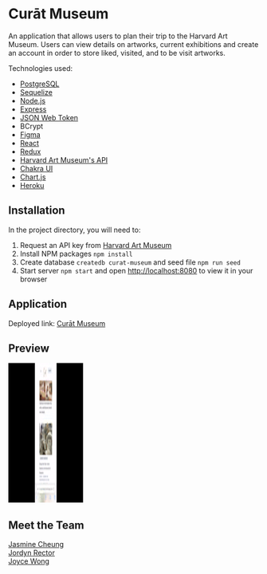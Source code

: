 # Curāt Museum

An application that allows users to plan their trip to the Harvard Art Museum. Users can view details on artworks, current exhibitions and create an account in order to store liked, visited, and to be visit artworks.

Technologies used:

- [PostgreSQL](https://www.postgresql.org)
- [Sequelize](https://sequelize.org)
- [Node.js](https://nodejs.org/en/)
- [Express](https://expressjs.com)
- [JSON Web Token](https://jwt.io)
- BCrypt
- [Figma](https://www.figma.com/)
- [React](https://reactjs.org)
- [Redux](https://redux.js.org)
- [Harvard Art Museum's API](https://harvardartmuseums.org/collections/api)
- [Chakra UI](https://chakra-ui.com)
- [Chart.js](https://www.chartjs.org)
- [Heroku](https://www.heroku.com/)

## Installation

In the project directory, you will need to:

1. Request an API key from [Harvard Art Museum](https://harvardartmuseums.org/collections/api)
2. Install NPM packages `npm install`
3. Create database `createdb curat-museum` and seed file `npm run seed`
4. Start server `npm start` and open [http://localhost:8080](http://localhost:8080) to view it in your browser

## Application

Deployed link: [Curāt Museum](https://curat-museum-heroku.herokuapp.com/home)

## Preview

<img src="https://github.com/curat-harvard-museum/harvard-api-sandbox/blob/main/public/assets/Curat-Mobile.gif" width="150" height="280"/>
<!-- ![Mobile View](https://github.com/curat-harvard-museum/harvard-api-sandbox/blob/main/public/assets/Curat-Mobile.gif) -->

## Meet the Team

[Jasmine Cheung](https://github.com/cheungjasmine) <br />
[Jordyn Rector](https://github.com/jordyy) <br />
[Joyce Wong](https://github.com/joyce-wong)
